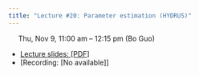 ```yaml
---
title: "Lecture #20: Parameter estimation (HYDRUS)"
---
```


&nbsp;&nbsp;&nbsp;&nbsp;&nbsp;Thu, Nov 9, 11:00 am – 12:15 pm (Bo Guo)

- [Lecture slides: [PDF]](../assets/lecture_slides/Lecture_21_(11-9-2023).pdf) 
- [Recording: [No available]]
